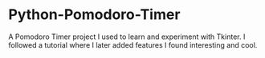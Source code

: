 # Python-Pomodoro-Timer
A Pomodoro Timer project I used to learn and experiment with Tkinter. I followed a tutorial where I later added features I found interesting and cool.

